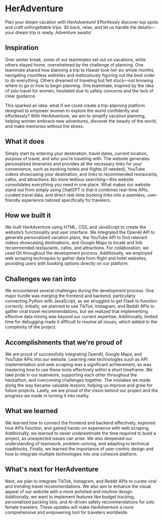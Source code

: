 # HerAdventure
Plan your dream vacation with HerAdventure! Effortlessly discover top spots and craft unforgettable trips. Sit back, relax, and let us handle the details—your dream trip is ready. Adventure awaits!

## Inspiration
Over winter break, some of our teammates set out on vacations, while others stayed home, overwhelmed by the challenge of planning. One teammate shared how planning a trip to Hawaii took her six whole months, navigating countless websites and meticulously figuring out the best order to do everything. Others dreamed of traveling but felt stuck—not knowing where to go or how to begin planning. One teammate, inspired by the idea of solo travel for women, hesitated due to safety concerns and the lack of clear guidance.

This sparked an idea: what if we could create a trip-planning platform designed to empower women to explore the world confidently and effortlessly? With HerAdventure, we aim to simplify vacation planning, helping women embrace new adventures, discover the beauty of the world, and make memories without the stress.

## What it does
Simply start by entering your destination, travel dates, current location, purpose of travel, and who you're traveling with. The website generates personalized itineraries and provides all the necessary links for your convenience, such as booking hotels and flights (if needed), YouTube videos showcasing your destination, and links to recommended restaurants, cafes, and attractions. No more tedious searching—this website consolidates everything you need in one place. What makes our website stand out from simply using ChatGPT is that it combines real-time APIs, curated travel data, and direct real-time booking links into a seamless, user-friendly experience tailored specifically for travelers.

## How we built it
We built HerAdventure using HTML, CSS, and JavaScript to create the website’s functionality and user interface. We integrated the OpenAI API to generate personalized vacation plans, the YouTube API to find relevant videos showcasing destinations, and Google Maps to locate and link recommended restaurants, cafes, and attractions. For collaboration, we used Git throughout the development process. Additionally, we employed web scraping techniques to gather data from flight and hotel websites, providing users with booking options directly on our platform.

## Challenges we ran into
We encountered several challenges during the development process. One major hurdle was merging the frontend and backend, particularly connecting Python with JavaScript, as we struggled to get Flask to function correctly. Initially, we planned to use TikTok, Instagram, and Reddit APIs to gather viral travel recommendations, but we realized that implementing effective data mining was beyond our current expertise. Additionally, limited time for debugging made it difficult to resolve all issues, which added to the complexity of the project.

## Accomplishments that we're proud of
We are proud of successfully integrating OpenAI, Google Maps, and YouTube APIs into our website. Learning new technologies such as API implementation and web scraping was a significant achievement, as was mastering how to use these tools effectively within a short timeframe. We take pride in our teamwork, supporting each other throughout the hackathon, and overcoming challenges together. The mistakes we made along the way became valuable lessons, helping us improve and grow for future projects. Lastly, we are proud of the vision behind our project and the progress we made in turning it into reality.

## What we learned
We learned how to connect the frontend and backend effectively, explored how APIs function, and gained hands-on experience with web scraping. Additionally, we learned to never underestimate the time required to build a project, as unexpected issues can arise. We also deepened our understanding of teamwork, problem-solving, and adapting to technical roadblocks. Finally, we learned the importance of user-centric design and how to integrate multiple technologies into one cohesive platform.

## What's next for HerAdventure
Next, we plan to integrate TikTok, Instagram, and Reddit APIs to curate viral and trending travel recommendations. We also aim to enhance the visual appeal of our website with a more polished and intuitive design. Additionally, we want to implement features like budget tracking, personalized packing lists, and AI-driven safety recommendations for solo female travelers. These updates will make HerAdventure a more comprehensive and empowering tool for travelers worldwide.
